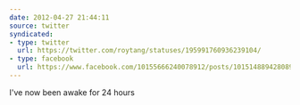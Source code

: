 ```yaml
---
date: 2012-04-27 21:44:11
source: twitter
syndicated:
- type: twitter
  url: https://twitter.com/roytang/statuses/195991760936239104/
- type: facebook
  url: https://www.facebook.com/10155666240078912/posts/10151488942808912
---
```


I've now been awake for 24 hours